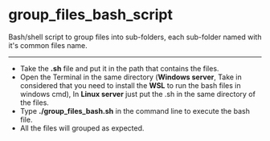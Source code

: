 # group_files_bash_script
Bash/shell script to group files into sub-folders, each sub-folder named with it's common files name.

_________________________________________________________________________________________________________________

 - Take the **.sh** file and put it in the path that contains the files.
 - Open the Terminal in the same directory (**Windows server**, Take in considered that you need to install the **WSL** to run the bash files in windows cmd), In **Linux server** just put the .sh in the same directory of the files.
 - Type **./group_files_bash.sh** in the command line to execute the bash file.
 - All the files will grouped as expected.
